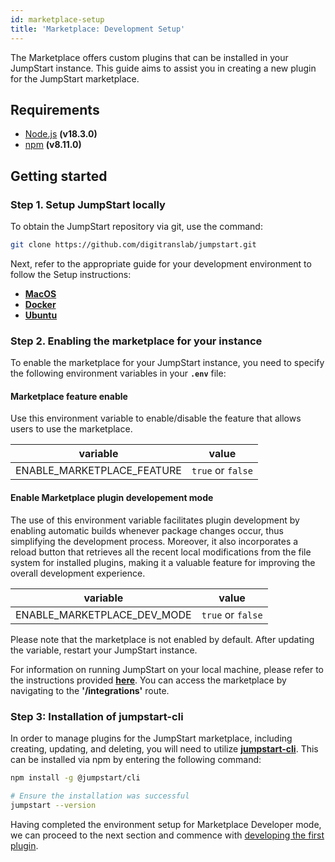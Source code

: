 ```yaml
---
id: marketplace-setup
title: 'Marketplace: Development Setup'
---
```


The Marketplace offers custom plugins that can be installed in your JumpStart instance. This guide aims to assist you in creating a new plugin for the JumpStart marketplace.

## Requirements
- [Node.js](https://nodejs.org/en/download/) **(v18.3.0)**
- [npm](https://www.npmjs.com/get-npm) **(v8.11.0)**

## Getting started

### Step 1. Setup JumpStart locally

To obtain the JumpStart repository via git, use the command:

```bash
git clone https://github.com/digitranslab/jumpstart.git
```

Next, refer to the appropriate guide for your development environment to follow the Setup instructions:

- **[MacOS](/docs/contributing-guide/setup/macos)**
- **[Docker](/docs/contributing-guide/setup/docker)**
- **[Ubuntu](/docs/contributing-guide/setup/ubuntu)**

### Step 2. Enabling the marketplace for your instance

To enable the marketplace for your JumpStart instance, you need to specify the following environment variables in your **`.env`** file:

#### Marketplace feature enable

Use this environment variable to enable/disable the feature that allows users to use the marketplace.

| variable                   | value             |
| -------------------------- | ----------------- |
| ENABLE_MARKETPLACE_FEATURE | `true` or `false` |

#### Enable Marketplace plugin developement mode

The use of this environment variable facilitates plugin development by enabling automatic builds whenever package changes occur, thus simplifying the development process. Moreover, it also incorporates a reload button that retrieves all the recent local modifications from the file system for installed plugins, making it a valuable feature for improving the overall development experience.

| variable                   | value             |
| -------------------------- | ----------------- |
| ENABLE_MARKETPLACE_DEV_MODE | `true` or `false` |


Please note that the marketplace is not enabled by default. After updating the variable, restart your JumpStart instance. 

For information on running JumpStart on your local machine, please refer to the instructions provided **[here](/docs/2.25.0/contributing-guide/setup/architecture)**. You can access the marketplace by navigating to the **'/integrations'** route.


### Step 3: Installation of jumpstart-cli

In order to manage plugins for the JumpStart marketplace, including creating, updating, and deleting, you will need to utilize **[jumpstart-cli](https://www.npmjs.com/package/@jumpstart/cli)**. This can be installed via npm by entering the following command:
```bash
npm install -g @jumpstart/cli

# Ensure the installation was successful
jumpstart --version
```

Having completed the environment setup for Marketplace Developer mode, we can proceed to the next section and commence with [developing the first plugin](/docs/contributing-guide/marketplace/creating-a-plugin).


